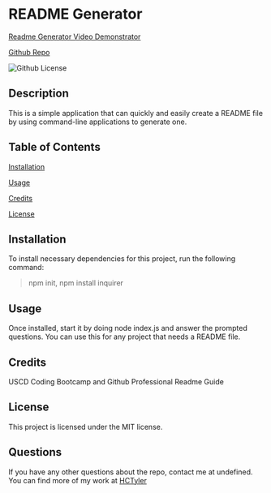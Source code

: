 # README Generator

[Readme Generator Video Demonstrator](https://drive.google.com/file/d/1YnVmRuNOUEijs6aHyGTZuBcM9QpBlS7G/view)


[Github Repo](https://github.com/HCTyler/ReadMe-Generator)


![Github License](https://img.shields.io/badge/license-MIT-blue.svg)

 
## Description

This is a simple application that can quickly and easily create a README file by using command-line applications to generate one.


## Table of Contents

[Installation](#installation)

[Usage](#usage)

[Credits](#credits)




[License](#license)




## Installation

To install necessary dependencies for this project, run the following command:

> npm init, npm install inquirer

## Usage

Once installed, start it by doing node index.js and answer the prompted questions. You can use this for any project that needs a README file.

## Credits

USCD Coding Bootcamp and Github Professional Readme Guide

## License
    
This project is licensed under the MIT license.


## Questions

If you have any other questions about the repo, contact me at undefined. You can find more of my work at [HCTyler](https://github.com/undefined)


